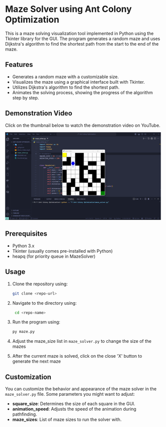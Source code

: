 # Maze Solver using Ant Colony Optimization

This is a maze solving visualization tool implemented in Python using the Tkinter library for the GUI. The program generates a random maze and uses Dijkstra's algorithm to find the shortest path from the start to the end of the maze.

## Features

- Generates a random maze with a customizable size.
- Visualizes the maze using a graphical interface built with Tkinter.
- Utilizes Dijkstra's algorithm to find the shortest path.
- Animates the solving process, showing the progress of the algorithm step by step.

## Demonstration Video

Click on the thumbnail below to watch the demonstration video on YouTube.

[![Maze Solver Demo](./thumbnail.png)](https://youtu.be/2zzawIr0w3o?si=BhZQZS0olTEq26wu)

## Prerequisites

- Python 3.x
- Tkinter (usually comes pre-installed with Python)
- heapq (for priority queue in MazeSolver)

## Usage

1. Clone the repository using:

   ```bash
   git clone <repo-url>
   ```

2. Navigate to the directory using:

   ```bash
    cd <repo-name>
   ```

3. Run the program using:

   ```bash
   py maze.py
   ```

4. Adjust the maze_size list in `maze_solver.py` to change the size of the mazes

5. After the current maze is solved, click on the close 'X' button to generate the next maze

## Customization

You can customize the behavior and appearance of the maze solver in the `maze_solver.py` file. Some parameters you might want to adjust:

- **square_size**: Determines the size of each square in the GUI.
- **animation_speed**: Adjusts the speed of the animation during pathfinding.
- **maze_sizes**: List of maze sizes to run the solver with.
